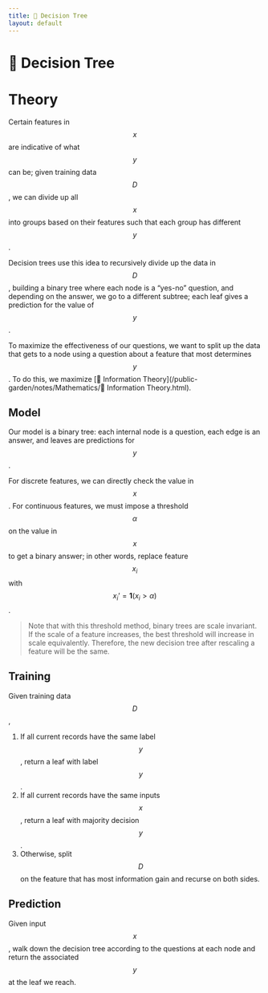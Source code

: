 ```yaml
---
title: 💭 Decision Tree
layout: default
---
```


# 💭 Decision Tree

# Theory
Certain features in $$x$$ are indicative of what $$y$$ can be; given training data $$D$$, we can divide up all $$x$$ into groups based on their features such that each group has different $$y$$.

Decision trees use this idea to recursively divide up the data in $$D$$, building a binary tree where each node is a “yes-no” question, and depending on the answer, we go to a different subtree; each leaf gives a prediction for the value of $$y$$.

To maximize the effectiveness of our questions, we want to split up the data that gets to a node using a question about a feature that most determines $$y$$. To do this, we maximize [🧮 Information Theory](/public-garden/notes/Mathematics/🧮 Information Theory.html).

## Model
Our model is a binary tree: each internal node is a question, each edge is an answer, and leaves are predictions for $$y$$.

For discrete features, we can directly check the value in $$x$$. For continuous features, we must impose a threshold $$\alpha$$ on the value in $$x$$ to get a binary answer; in other words, replace feature $$x_i$$ with $$x_i’ = \mathbf{1}(x_i > \alpha)$$.

>Note that with this threshold method, binary trees are scale invariant. If the scale of a feature increases, the best threshold will increase in scale equivalently. Therefore, the new decision tree after rescaling a feature will be the same.

## Training
Given training data $$D$$,
1. If all current records have the same label $$y$$, return a leaf with label $$y$$.
2. If all current records have the same inputs $$x$$, return a leaf with majority decision $$y$$.
3. Otherwise, split $$D$$ on the feature that has most information gain and recurse on both sides.

## Prediction
Given input $$x$$, walk down the decision tree according to the questions at each node and return the associated $$y$$ at the leaf we reach.
